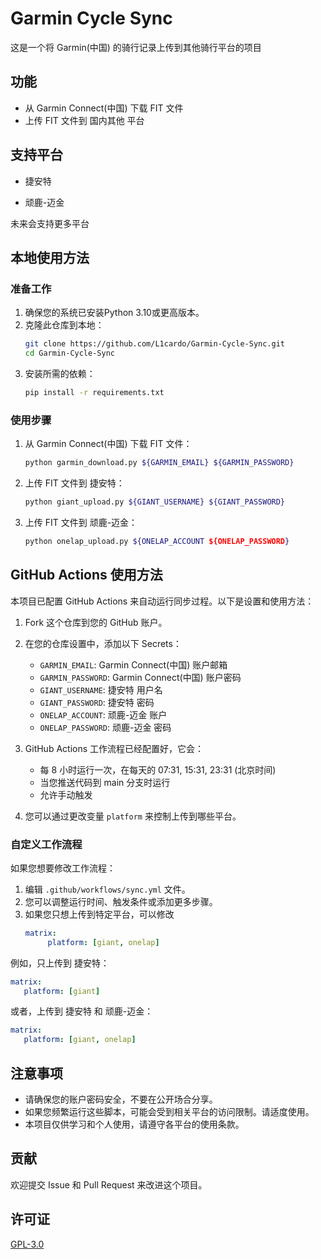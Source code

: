 # Garmin Cycle Sync

这是一个将 Garmin(中国) 的骑行记录上传到其他骑行平台的项目

## 功能

- 从 Garmin Connect(中国) 下载 FIT 文件
- 上传 FIT 文件到 国内其他 平台

## 支持平台

- 捷安特

- 顽鹿-迈金

未来会支持更多平台

## 本地使用方法

### 准备工作

1. 确保您的系统已安装Python 3.10或更高版本。
2. 克隆此仓库到本地：
   ```bash
   git clone https://github.com/L1cardo/Garmin-Cycle-Sync.git
   cd Garmin-Cycle-Sync
   ```
3. 安装所需的依赖：
   ```bash
   pip install -r requirements.txt
   ```

### 使用步骤

1. 从 Garmin Connect(中国) 下载 FIT 文件：
   ```bash
   python garmin_download.py ${GARMIN_EMAIL} ${GARMIN_PASSWORD}
   ```

2. 上传 FIT 文件到 捷安特：
   ```bash
   python giant_upload.py ${GIANT_USERNAME} ${GIANT_PASSWORD}
   ```

3. 上传 FIT 文件到 顽鹿-迈金：
   ```bash
   python onelap_upload.py ${ONELAP_ACCOUNT ${ONELAP_PASSWORD}
   ```

## GitHub Actions 使用方法

本项目已配置 GitHub Actions 来自动运行同步过程。以下是设置和使用方法：

1. Fork 这个仓库到您的 GitHub 账户。

2. 在您的仓库设置中，添加以下 Secrets：
   - `GARMIN_EMAIL`: Garmin Connect(中国) 账户邮箱
   - `GARMIN_PASSWORD`: Garmin Connect(中国) 账户密码
   - `GIANT_USERNAME`: 捷安特 用户名
   - `GIANT_PASSWORD`: 捷安特 密码
   - `ONELAP_ACCOUNT`: 顽鹿-迈金 账户
   - `ONELAP_PASSWORD`: 顽鹿-迈金 密码

3. GitHub Actions 工作流程已经配置好，它会：
   - 每 8 小时运行一次，在每天的 07:31, 15:31, 23:31 (北京时间)
   - 当您推送代码到 main 分支时运行
   - 允许手动触发

4. 您可以通过更改变量 `platform` 来控制上传到哪些平台。

### 自定义工作流程

如果您想要修改工作流程：

1. 编辑 `.github/workflows/sync.yml` 文件。
2. 您可以调整运行时间、触发条件或添加更多步骤。
3. 如果您只想上传到特定平台，可以修改
   ```yaml
   matrix:
        platform: [giant, onelap]
   ```

例如，只上传到 捷安特：
```yaml
matrix:
   platform: [giant]
```

或者，上传到 捷安特 和 顽鹿-迈金：
```yaml
matrix:
   platform: [giant, onelap]
```

## 注意事项

- 请确保您的账户密码安全，不要在公开场合分享。
- 如果您频繁运行这些脚本，可能会受到相关平台的访问限制。请适度使用。
- 本项目仅供学习和个人使用，请遵守各平台的使用条款。

## 贡献

欢迎提交 Issue 和 Pull Request 来改进这个项目。

## 许可证

[GPL-3.0](LICENSE)
